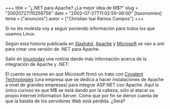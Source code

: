 +++
title = "¿.NET para Apache? ¿La mejor idea de M$?"
slug = "20020727110259756"
date = "2002-07-27T11:02:59-06:00"
[taxonomies]
tema = ["anuncios"]
autor = ["Christian Isaí Ramos Campos"]
+++

Si no les molesta voy a seguir poniendo información para todos los que
usamos Linux.

Según esta historia publicada en
[Slashdot](http://apache.slashdot.org/apache/02/07/22/2334239.shtml?tid=109),
[Apache](http://httpd.apache.org) y
[Microsoft](http://www.microsoft.com) se van a unir para crear una
versión de .NET para Apache.

Salió en [linuxtoday](http://www.linuxtoday.com) una noticia dando más
información acerca de la integración de Apache y .NET:

El cuento se resume en que Microsoft firmó un trato con [Covalent
Technologies](http://www.covalent.net) (una empresa que se dedica a
hacer instalaciones de Apache a nivel de grandes empresas) para integrar
ASP.NET con Apache. Aqui lo único curioso es que M$ se está dando por la
cabeza, sólo al atacar su propio Internet Information Server. Como que
por fin se dieron cuenta de que la batalla de los servidores Web está
perdida. ¿Será?

